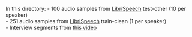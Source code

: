In this directory:
    - 100 audio samples from [LibriSpeech](http://www.openslr.org/12) test-other (10 per speaker)  
    - 251 audio samples from [LibriSpeech](http://www.openslr.org/12) train-clean (1 per speaker)  
    - Interview segments from [this video](https://www.youtube.com/watch?v=X2zqiX6yL3I)  
    
